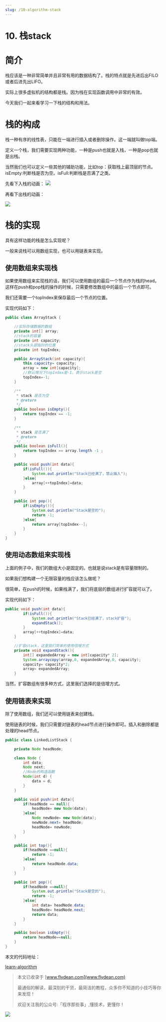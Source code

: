 ```yaml
---
slug: /10-algorithm-stack
---
```


# 10. 栈stack

# 简介

栈应该是一种非常简单并且非常有用的数据结构了。栈的特点就是先进后出FILO或者后进先出LIFO。

实际上很多虚拟机的结构都是栈。因为栈在实现函数调用中非常的有效。

今天我们一起来看学习一下栈的结构和用法。

# 栈的构成

栈一种有序的线性表，只能在一端进行插入或者删除操作。这一端就叫做top端。

定义一个栈，我们需要实现两种功能，一种是push也就是入栈，一种是pop也就是出栈。

当然我们也可以定义一些其他的辅助功能，比如top：获取栈上最顶层的节点。isEmpty:判断栈是否为空。isFull:判断栈是否满了之类。

先看下入栈的动画：
![](https://img-blog.csdnimg.cn/20200712230940583.gif)

再看下出栈的动画：

![](https://img-blog.csdnimg.cn/2020071223093139.gif)

# 栈的实现

具有这样功能的栈是怎么实现呢？

一般来说栈可以用数组实现，也可以用链表来实现。

## 使用数组来实现栈

如果使用数组来实现栈的话，我们可以使用数组的最后一个节点作为栈的head。这样在push和pop栈的操作的时候，只需要修改数组中的最后一个节点即可。

我们还需要一个topIndex来保存最后一个节点的位置。

实现代码如下：

~~~java
public class ArrayStack {

    //实际存储数据的数组
    private int[] array;
    //stack的容量
    private int capacity;
    //stack头部指针的位置
    private int topIndex;

    public ArrayStack(int capacity){
        this.capacity= capacity;
        array = new int[capacity];
        //默认情况下topIndex是-1，表示stack是空
        topIndex=-1;
    }

    /**
     * stack 是否为空
     * @return
     */
    public boolean isEmpty(){
        return topIndex == -1;
    }

    /**
     * stack 是否满了
     * @return
     */
    public boolean isFull(){
        return topIndex == array.length -1 ;
    }

    public void push(int data){
        if(isFull()){
            System.out.println("Stack已经满了，禁止插入");
        }else{
            array[++topIndex]=data;
        }
    }

    public int pop(){
        if(isEmpty()){
            System.out.println("Stack是空的");
            return -1;
        }else{
            return array[topIndex--];
        }
    }
}
~~~

## 使用动态数组来实现栈

上面的例子中，我们的数组大小是固定的。也就是说stack是有容量限制的。

如果我们想构建一个无限容量的栈应该怎么做呢？

很简单，在push的时候，如果栈满了，我们将底层的数组进行扩容就可以了。

实现代码如下：

~~~java
public void push(int data){
        if(isFull()){
            System.out.println("Stack已经满了，stack扩容");
            expandStack();
        }
        array[++topIndex]=data;
    }

    //扩容stack，这里我们简单的使用倍增方式
    private void expandStack(){
        int[] expandedArray = new int[capacity* 2];
        System.arraycopy(array,0, expandedArray,0, capacity);
        capacity= capacity*2;
        array= expandedArray;
    }
~~~

当然，扩容数组有很多种方式，这里我们选择的是倍增方式。

## 使用链表来实现

除了使用数组，我们还可以使用链表来创建栈。

使用链表的时候，我们只需要对链表的head节点进行操作即可。插入和删除都是处理的head节点。

~~~java
public class LinkedListStack {

    private Node headNode;

    class Node {
        int data;
        Node next;
        //Node的构造函数
        Node(int d) {
            data = d;
        }
    }

    public void push(int data){
        if(headNode == null){
            headNode= new Node(data);
        }else{
            Node newNode= new Node(data);
            newNode.next= headNode;
            headNode= newNode;
        }
    }

    public int top(){
        if(headNode ==null){
            return -1;
        }else{
            return headNode.data;
        }
    }

    public int pop(){
        if(headNode ==null){
            System.out.println("Stack是空的");
            return -1;
        }else{
            int data= headNode.data;
            headNode= headNode.next;
            return data;
        }
    }

    public boolean isEmpty(){
        return headNode==null;
    }
}
~~~

本文的代码地址：

[learn-algorithm](https://github.com/ddean2009/learn-algorithm)

> 本文已收录于 [www.flydean.com](www.flydean.com)
>
> 最通俗的解读，最深刻的干货，最简洁的教程，众多你不知道的小技巧等你来发现！
> 
> 欢迎关注我的公众号:「程序那些事」,懂技术，更懂你！

![](https://img-blog.csdnimg.cn/20200709152618916.png)
